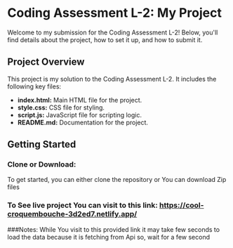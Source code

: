 # Coding Assessment L-2: My Project

Welcome to my submission for the Coding Assessment L-2! Below, you'll find details about the project, how to set it up, and how to submit it.

## Project Overview

This project is my solution to the Coding Assessment L-2. It includes the following key files:

- **index.html:** Main HTML file for the project.
- **style.css:** CSS file for styling.
- **script.js:** JavaScript file for scripting logic.
- **README.md:** Documentation for the project.

## Getting Started

### Clone or Download:

To get started, you can either clone the repository or You can download Zip files

### To See live project You can visit to this link: https://cool-croquembouche-3d2ed7.netlify.app/

###Notes:
While You visit to this provided link it may take few seconds to load the data because it is fetching from Api so, wait for a few second  
